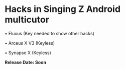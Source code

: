<h1>Hacks in Singing Z Android multicutor</h1>

<p>• Fluxus (Key needed to show other hacks)</p>
<p>• Arceus X V3 (Keyless)</p>
<p>• Synapse X (Keyless)</p>
<p><b>Release Date: Soon</b></p>
